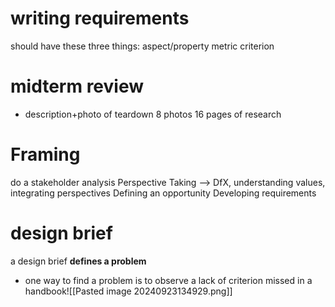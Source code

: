 # writing requirements
should have these three things:
aspect/property
metric 
criterion

# midterm review
- description+photo of teardown
8 photos 16 pages of research


# Framing
do a stakeholder analysis
Perspective Taking --> DfX, understanding values, integrating perspectives
Defining an opportunity
Developing requirements

# design brief
a design brief  **defines a problem**
- one way to find a problem is to observe a lack of criterion missed in a handbook![[Pasted image 20240923134929.png]]